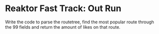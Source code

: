 # Reaktor Fast Track: Out Run

Write the code to parse the routetree, find the most popular route through the 99 fields and return the amount of likes on that route.
